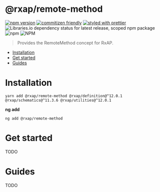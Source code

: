 @rxap/remote-method
======

[![npm version](https://img.shields.io/npm/v/@rxap/remote-method?style=flat-square)](https://www.npmjs.com/package/@rxap/remote-method)
[![commitizen friendly](https://img.shields.io/badge/commitizen-friendly-brightgreen.svg?style=flat-square)](https://commitizen.github.io/cz-cli/)
[![styled with prettier](https://img.shields.io/badge/styled_with-prettier-ff69b4.svg?style=flat-square)](https://github.com/prettier/prettier)
![Libraries.io dependency status for latest release, scoped npm package](https://img.shields.io/librariesio/release/npm/@rxap/remote-method)
![npm](https://img.shields.io/npm/dm/@rxap/remote-method)
![NPM](https://img.shields.io/npm/l/@rxap/remote-method)

> Provides the RemoteMethod concept for RxAP.

- [Installation](#installation)
- [Get started](#get-started)
- [Guides](#guides)

# Installation

```
yarn add @rxap/remote-method @rxap/definition@^12.0.1 @rxap/schematics@^11.3.6 @rxap/utilities@^12.0.1 
```

**ng add**
```
ng add @rxap/remote-method
```

# Get started

TODO


# Guides

TODO



